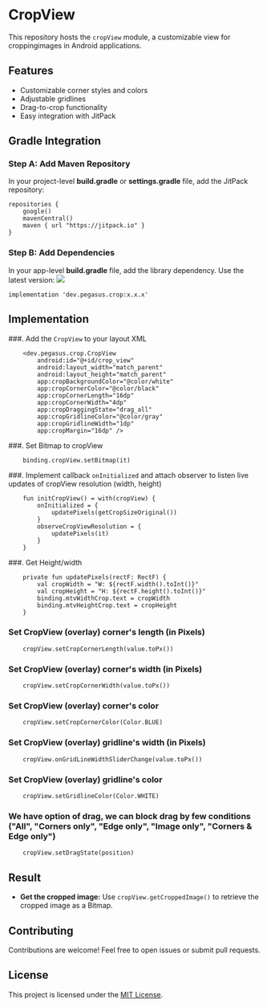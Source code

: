 # CropView


This repository hosts the `cropView` module, a customizable view for croppingimages in Android applications.

## Features

* Customizable corner styles and colors
* Adjustable gridlines
* Drag-to-crop functionality
* Easy integration with JitPack

## Gradle Integration

### Step A: Add Maven Repository

In your project-level **build.gradle** or **settings.gradle** file, add the JitPack repository:
```
repositories {
    google()
    mavenCentral()
    maven { url "https://jitpack.io" }
}
```  

### Step B: Add Dependencies

In your app-level **build.gradle** file, add the library dependency. Use the latest version: [![](https://jitpack.io/v/hypersoftdev/inappbilling.svg)](https://jitpack.io/#hypersoftdev/inappbilling)
```
implementation 'dev.pegasus.crop:x.x.x'
```

## Implementation

###. Add the `CropView` to your layout XML
```
    <dev.pegasus.crop.CropView
        android:id="@+id/crop_view"
        android:layout_width="match_parent"
        android:layout_height="match_parent"
        app:cropBackgroundColor="@color/white"
        app:cropCornerColor="@color/black"
        app:cropCornerLength="16dp"
        app:cropCornerWidth="4dp"
        app:cropDraggingState="drag_all"
        app:cropGridlineColor="@color/gray"
        app:cropGridlineWidth="1dp"
        app:cropMargin="16dp" />
```
###. Set Bitmap to cropView
```
    binding.cropView.setBitmap(it)
```
###. Implement callback `onInitialized` and attach observer to listen live updates of cropView resolution (width, height)
```
    fun initCropView() = with(cropView) {
        onInitialized = {
            updatePixels(getCropSizeOriginal())
        }
        observeCropViewResolution = {
            updatePixels(it)
        }
    }
```
###. Get Height/width
```
    private fun updatePixels(rectF: RectF) {
        val cropWidth = "W: ${rectF.width().toInt()}"
        val cropHeight = "H: ${rectF.height().toInt()}"
        binding.mtvWidthCrop.text = cropWidth
        binding.mtvHeightCrop.text = cropHeight
    }
```


### Set CropView (overlay) corner's length (in Pixels)
        cropView.setCropCornerLength(value.toPx())

### Set CropView (overlay) corner's width (in Pixels)
        cropView.setCropCornerWidth(value.toPx())

### Set CropView (overlay) corner's color 
        cropView.setCropCornerColor(Color.BLUE)

### Set CropView (overlay) gridline's width (in Pixels)
        cropView.onGridLineWidthSliderChange(value.toPx())

### Set CropView (overlay) gridline's color 
        cropView.setGridlineColor(Color.WHITE)
        
### We have option of drag, we can block drag by few conditions ("All", "Corners only", "Edge only", "Image only", "Corners & Edge only")
        cropView.setDragState(position)

## Result

* **Get the cropped image:** Use `cropView.getCroppedImage()` to retrieve the cropped image as a Bitmap.

## Contributing

Contributions are welcome! Feel free to open issues or submit pull requests.

## License

This project is licensed under the [MIT License](LICENSE).
